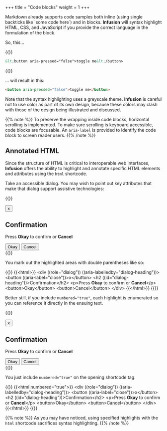+++
title = "Code blocks"
weight = 1
+++

Markdown already supports code samples both inline (using single backticks like \`some code here\`) and in blocks. **Infusion** will syntax highlight HTML, CSS, and JavaScript if you provide the correct language in the formulation of the block.

So, this&hellip;

{{<codeBlock>}}
```html
&lt;button aria-pressed="false">toggle me&lt;/button>
```
{{</codeBlock>}}

&hellip; will result in this:

```html
<button aria-pressed="false">toggle me</button>
```

Note that the syntax highlighting uses a greyscale theme. **Infusion** is careful not to use color as part of its own design, because these colors may clash with those of the design being illustrated and discussed.

{{% note %}}
To preserve the wrapping inside code blocks, horizontal scrolling is implemented. To make sure scrolling is keyboard accessible, code blocks are focusable. An `aria-label` is provided to identify the code block to screen reader users.
{{% /note %}}

## Annotated HTML

Since the structure of HTML is critical to interoperable web interfaces, **Infusion** offers the ability to highlight and annotate specific HTML elements and attributes using the `html` shortcode.

Take an accessible dialog. You may wish to point out key attributes that make that dialog support assistive technologies:

{{<html>}}
<div ((role="dialog")) ((aria-labelledby="dialog-heading"))>
  <button ((aria-label="close"))>x</button>
  <h2 ((id="dialog-heading"))>Confirmation</h2>
  <p>Press <strong>Okay</strong> to confirm or <strong>Cancel</strong></p>
  <button>Okay</button>
  <button>Cancel</button>
</div>
{{</html>}}

You mark out the highlighted areas with double parentheses like so:

{{<codeBlock>}}
&#x7b;{&lt;html>}}
&lt;div ((role="dialog")) ((aria-labelledby="dialog-heading"))>
  &lt;button ((aria-label="close"))>x&lt;/button>
  &lt;h2 ((id="dialog-heading"))>Confirmation&lt;/h2>
  &lt;p>Press <strong>Okay</strong> to confirm or <strong>Cancel</strong>&lt;/p>
  &lt;button>Okay&lt;/button>
  &lt;button>Cancel&lt;/button>
&lt;/div>
&#x7b;{&lt;/html>}}
{{</codeBlock>}}

Better still, if you include `numbered="true"`, each highlight is enumerated so you can reference it directly in the ensuing text.

{{<html numbered="true">}}
<div ((role="dialog")) ((aria-labelledby="dialog-heading"))>
  <button ((aria-label="close"))>x</button>
  <h2 ((id="dialog-heading"))>Confirmation</h2>
  <p>Press <strong>Okay</strong> to confirm or <strong>Cancel</strong></p>
  <button>Okay</button>
  <button>Cancel</button>
</div>
{{</html>}}

You just include `numbered="true"` on the opening shortcode tag:

{{<codeBlock>}}
&#x7b;{&lt;html numbered="true">}}
&lt;div ((role="dialog")) ((aria-labelledby="dialog-heading"))>
  &lt;button ((aria-label="close"))>x&lt;/button>
  &lt;h2 ((id="dialog-heading"))>Confirmation&lt;/h2>
  &lt;p>Press <strong>Okay</strong> to confirm or <strong>Cancel</strong>&lt;/p>
  &lt;button>Okay&lt;/button>
  &lt;button>Cancel&lt;/button>
&lt;/div>
&#x7b;{&lt;/html>}}
{{</codeBlock>}}

{{% note %}}
As you may have noticed, using specified highlights with the `html` shortcode sacrifices syntax highlighting.
{{% /note %}}
